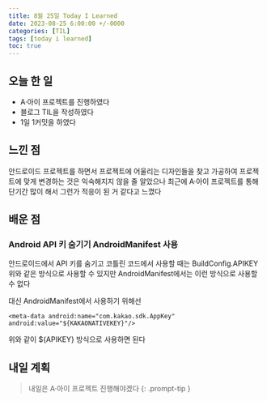 ```yaml
---
title: 8월 25일 Today I Learned
date: 2023-08-25 6:00:00 +/-0000
categories: [TIL]
tags: [today i learned]
toc: true
---
```


## 오늘 한 일

* A·아이 프로젝트를 진행하였다
* 블로그 TIL을 작성하였다
* 1일 1커밋을 하였다

## 느낀 점

안드로이드 프로젝트를 하면서 프로젝트에 어울리는 디자인들을 찾고 가공하여 프로젝트에 맞게 변경하는 것은 익숙해지지 않을 줄 알았으나 최근에 A·아이 프로젝트를 통해 단기간 많이 해서 그런가 적응이 된 거 같다고 느꼈다

## 배운 점

### Android API 키 숨기기 AndroidManifest 사용

안드로이드에서 API 키를 숨기고 코틀린 코드에서 사용할 때는 BuildConfig.APIKEY 위와 같은 방식으로 사용할 수 있지만 AndroidManifest에서는 이런 방식으로 사용할 수 없다

대신 AndroidManifest에서 사용하기 위해선

~~~
<meta-data android:name="com.kakao.sdk.AppKey" android:value="${KAKAONATIVEKEY}"/>
~~~

위와 같이 ${APIKEY} 방식으로 사용하면 된다

## 내일 계획

> 내일은 A·아이 프로젝트 진행해야겠다
{: .prompt-tip }

